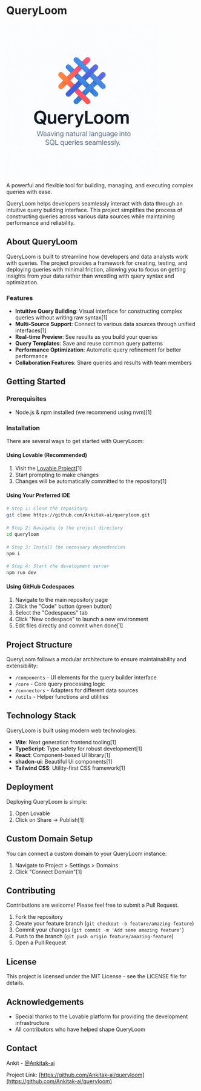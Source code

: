 # QueryLoom
<img src="https://raw.githubusercontent.com/Ankitak-ai/queryloom/main/src/Logo.png" alt="QueryLoom Logo" width="400">

A powerful and flexible tool for building, managing, and executing complex queries with ease.

QueryLoom helps developers seamlessly interact with data through an intuitive query building interface. This project simplifies the process of constructing queries across various data sources while maintaining performance and reliability.

## About QueryLoom

QueryLoom is built to streamline how developers and data analysts work with queries. The project provides a framework for creating, testing, and deploying queries with minimal friction, allowing you to focus on getting insights from your data rather than wrestling with query syntax and optimization.

### Features

- **Intuitive Query Building**: Visual interface for constructing complex queries without writing raw syntax[1]
- **Multi-Source Support**: Connect to various data sources through unified interfaces[1]
- **Real-time Preview**: See results as you build your queries
- **Query Templates**: Save and reuse common query patterns
- **Performance Optimization**: Automatic query refinement for better performance
- **Collaboration Features**: Share queries and results with team members

## Getting Started

### Prerequisites

- Node.js & npm installed (we recommend using nvm)[1]

### Installation

There are several ways to get started with QueryLoom:

#### Using Lovable (Recommended)

1. Visit the [Lovable Project](https://lovable.dev/projects/89e104ea-97d5-4146-ab00-51b74f784013)[1]
2. Start prompting to make changes
3. Changes will be automatically committed to the repository[1]

#### Using Your Preferred IDE

```bash
# Step 1: Clone the repository
git clone https://github.com/Ankitak-ai/queryloom.git

# Step 2: Navigate to the project directory
cd queryloom

# Step 3: Install the necessary dependencies
npm i

# Step 4: Start the development server
npm run dev
```

#### Using GitHub Codespaces

1. Navigate to the main repository page
2. Click the "Code" button (green button)
3. Select the "Codespaces" tab
4. Click "New codespace" to launch a new environment
5. Edit files directly and commit when done[1]

## Project Structure

QueryLoom follows a modular architecture to ensure maintainability and extensibility:

- `/components` - UI elements for the query builder interface
- `/core` - Core query processing logic
- `/connectors` - Adapters for different data sources
- `/utils` - Helper functions and utilities

## Technology Stack

QueryLoom is built using modern web technologies:

- **Vite**: Next generation frontend tooling[1]
- **TypeScript**: Type safety for robust development[1]
- **React**: Component-based UI library[1]
- **shadcn-ui**: Beautiful UI components[1]
- **Tailwind CSS**: Utility-first CSS framework[1]

## Deployment

Deploying QueryLoom is simple:

1. Open Lovable
2. Click on Share -> Publish[1]

## Custom Domain Setup

You can connect a custom domain to your QueryLoom instance:

1. Navigate to Project > Settings > Domains
2. Click "Connect Domain"[1]

## Contributing

Contributions are welcome! Please feel free to submit a Pull Request.

1. Fork the repository
2. Create your feature branch (`git checkout -b feature/amazing-feature`)
3. Commit your changes (`git commit -m 'Add some amazing feature'`)
4. Push to the branch (`git push origin feature/amazing-feature`)
5. Open a Pull Request

## License

This project is licensed under the MIT License - see the LICENSE file for details.

## Acknowledgements

- Special thanks to the Lovable platform for providing the development infrastructure
- All contributors who have helped shape QueryLoom

## Contact

Ankit - [@Ankitak-ai](https://github.com/Ankitak-ai)

Project Link: [https://github.com/Ankitak-ai/queryloom](https://github.com/Ankitak-ai/queryloom)
